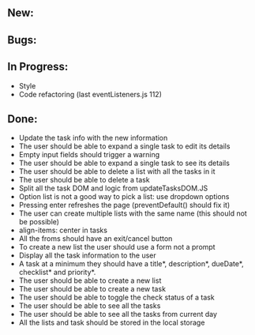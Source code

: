 ## New:

## Bugs:

## In Progress:

-   Style
-   Code refactoring (last eventListeners.js 112)

## Done:

-   Update the task info with the new information
-   The user should be able to expand a single task to edit its details
-   Empty input fields should trigger a warning
-   The user should be able to expand a single task to see its details
-   The user should be able to delete a list with all the tasks in it
-   The user should be able to delete a task
-   Split all the task DOM and logic from updateTasksDOM.JS
-   Option list is not a good way to pick a list: use dropdown options
-   Pressing enter refreshes the page (preventDefault() should fix it)
-   The user can create multiple lists with the same name (this should not be possible)
-   align-items: center in tasks
-   All the froms should have an exit/cancel button
-   To create a new list the user should use a form not a prompt
-   Display all the task information to the user
-   A task at a minimum they should have a title*, description*, dueDate*, checklist\* and priority*.
-   The user should be able to create a new list
-   The user should be able to create a new task
-   The user should be able to toggle the check status of a task
-   The user should be able to see all the tasks
-   The user should be able to see all the tasks from current day
-   All the lists and task should be stored in the local storage
